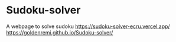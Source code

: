 # Sudoku-solver
A webpage to solve sudoku
https://sudoku-solver-ecru.vercel.app/
https://goldenremi.github.io/Sudoku-solver/
